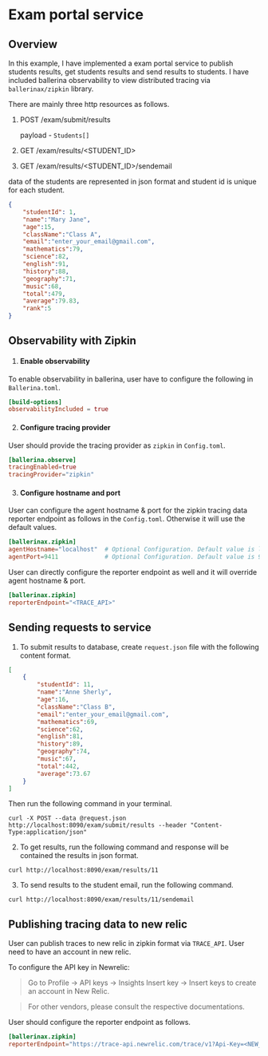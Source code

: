 # Exam portal service

## Overview

In this example, I have implemented a exam portal service to publish students results, get students results and send results to students. I have included ballerina observability to view distributed tracing via `ballerinax/zipkin` library.

There are mainly three http resources as follows.

1. POST /exam/submit/results 
    
    payload - `Students[]`
2. GET /exam/results/<STUDENT_ID>
3. GET /exam/results/<STUDENT_ID>/sendemail

data of the students are represented in json format and student id is unique for each student.

```json
{
    "studentId": 1,
    "name":"Mary Jane",
    "age":15,
    "className":"Class A",
    "email":"enter_your_email@gmail.com",
    "mathematics":79,
    "science":82,
    "english":91,
    "history":88,
    "geography":71,
    "music":68,
    "total":479,
    "average":79.83,
    "rank":5
}
```

## Observability with Zipkin

1. #### Enable observability

To enable observability in ballerina, user have to configure the following in `Ballerina.toml`.

```toml
[build-options]
observabilityIncluded = true
```

2. #### Configure tracing provider

User should provide the tracing provider as `zipkin` in `Config.toml`.


```toml
[ballerina.observe]
tracingEnabled=true
tracingProvider="zipkin"
```

3. #### Configure hostname and port

User can configure the agent hostname & port for the zipkin tracing data reporter endpoint as follows in the `Config.toml`. Otherwise it will use the default values.

```toml
[ballerinax.zipkin]
agentHostname="localhost"  # Optional Configuration. Default value is localhost
agentPort=9411             # Optional Configuration. Default value is 9411
```

User can directly configure the reporter endpoint as well and it will override agent hostname & port.

```toml
[ballerinax.zipkin]
reporterEndpoint="<TRACE_API>"
```

## Sending requests to service

1. To submit results to database, create `request.json` file with the following content format.

```json
[
    {
        "studentId": 11,
        "name":"Anne Sherly",
        "age":16,
        "className":"Class B",
        "email":"enter_your_email@gmail.com",
        "mathematics":69,
        "science":62,
        "english":81,
        "history":89,
        "geography":74,
        "music":67,
        "total":442,
        "average":73.67
    }
]
```

Then run the following command in your terminal.

```
curl -X POST --data @request.json http://localhost:8090/exam/submit/results --header "Content-Type:application/json"
```

2. To get results, run the following command and response will be contained the results in json format.

```
curl http://localhost:8090/exam/results/11
```

3. To send results to the student email, run the following command.

```
curl http://localhost:8090/exam/results/11/sendemail
```

## Publishing tracing data to new relic

User can publish traces to new relic in zipkin format via `TRACE_API`. User need to have an account in new relic.

To configure the API key in Newrelic:

> Go to Profile -> API keys -> Insights Insert key -> Insert keys to create an account in New Relic.

> For other vendors, please consult the respective documentations.

User should configure the reporter endpoint as follows.

```toml
[ballerinax.zipkin]
reporterEndpoint="https://trace-api.newrelic.com/trace/v1?Api-Key=<NEW_RELIC_LICENSE_KEY>&Data-Format=zipkin&Data-Format-Version=2"
```
